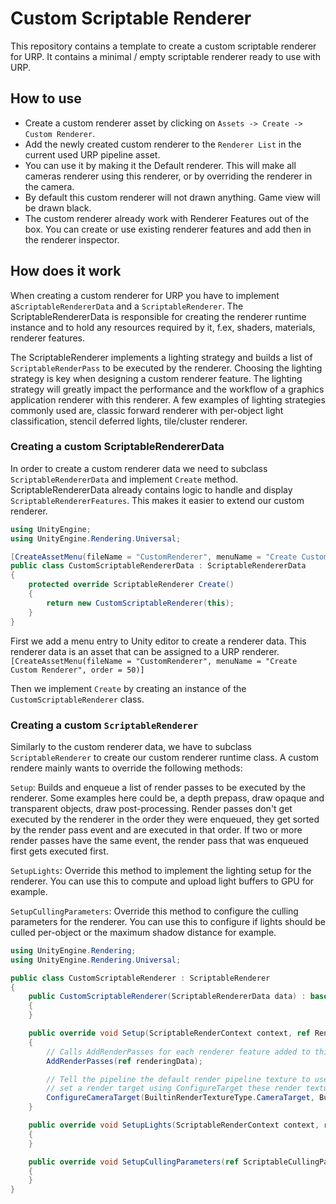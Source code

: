 # Custom Scriptable Renderer
This repository contains a template to create a custom scriptable renderer for URP. 
It contains a minimal / empty scriptable renderer ready to use with URP. 

## How to use
+ Create a custom renderer asset by clicking on `Assets -> Create -> Custom Renderer`.
+ Add the newly created custom renderer to the `Renderer List` in the current used URP pipeline asset.
+ You can use it by making it the Default renderer. This will make all cameras renderer using this renderer, or by overriding the renderer in the camera.
+ By default this custom renderer will not drawn anything. Game view will be drawn black. 
+ The custom renderer already work with Renderer Features out of the box. You can create or use existing renderer features and add then in the renderer inspector.

## How does it work

When creating a custom renderer for URP you have to implement a`ScriptableRendererData` and a `ScriptableRenderer`.
The ScriptableRendererData is responsible for creating the renderer runtime instance and to hold any resources required by it, f.ex, shaders, materials, renderer features.

The ScriptableRenderer implements a lighting strategy and builds a list of `ScriptableRenderPass` to be executed by the renderer.
Choosing the lighting strategy is key when designing a custom renderer feature. The lighting strategy will greatly impact the performance and the workflow of a graphics application renderer with this renderer. A few examples of lighting strategies commonly used are, classic forward renderer with per-object light classification, stencil deferred lights, tile/cluster renderer. 

### Creating a custom ScriptableRendererData

In order to create a custom renderer data we need to subclass `ScriptableRendererData` and implement `Create` method.
ScriptableRendererData already contains logic to handle and display `ScriptableRendererFeatures`. This makes it easier to extend our custom renderer.

```csharp
using UnityEngine;
using UnityEngine.Rendering.Universal;

[CreateAssetMenu(fileName = "CustomRenderer", menuName = "Create Custom Renderer", order = 50)]
public class CustomScriptableRendererData : ScriptableRendererData
{
    protected override ScriptableRenderer Create()
    {
        return new CustomScriptableRenderer(this);
    }
}
```

First we add a menu entry to Unity editor to create a renderer data. This renderer data is an asset that can be assigned to a URP renderer.
`[CreateAssetMenu(fileName = "CustomRenderer", menuName = "Create Custom Renderer", order = 50)]`

Then we implement `Create` by creating an instance of the `CustomScriptableRenderer` class. 

### Creating a custom `ScriptableRenderer`

Similarly to the custom renderer data, we have to subclass `ScriptableRenderer` to create our custom renderer runtime class.
A custom rendere mainly wants to override the following methods:

`Setup`: Builds and enqueue a list of render passes to be executed by the renderer. Some examples here could be, a depth prepass, draw opaque and transparent objects, draw post-processing. Render passes don't get executed by the renderer in the order they were enqueued, they get sorted by the render pass event and are executed in that order. If two or more render passes have the same event, the render pass that was enqueued first gets executed first. 

`SetupLights`: Override this method to implement the lighting setup for the renderer. You can use this to compute and upload light buffers to GPU for example.

`SetupCullingParameters`: Override this method to configure the culling parameters for the renderer. You can use this to configure if lights should be culled per-object or the maximum shadow distance for example.

```csharp
using UnityEngine.Rendering;
using UnityEngine.Rendering.Universal;

public class CustomScriptableRenderer : ScriptableRenderer
{
    public CustomScriptableRenderer(ScriptableRendererData data) : base(data)
    {
    }

    public override void Setup(ScriptableRenderContext context, ref RenderingData renderingData)
    {
        // Calls AddRenderPasses for each renderer feature added to this renderer
        AddRenderPasses(ref renderingData);

        // Tell the pipeline the default render pipeline texture to use. When a scriptable render pass doesn't
        // set a render target using ConfigureTarget these render textures will be bound as color and depth by default.
        ConfigureCameraTarget(BuiltinRenderTextureType.CameraTarget, BuiltinRenderTextureType.CameraTarget);
    }

    public override void SetupLights(ScriptableRenderContext context, ref RenderingData renderingData)
    {
    }

    public override void SetupCullingParameters(ref ScriptableCullingParameters cullingParameters, ref CameraData cameraData)
    {
    }
}
```

